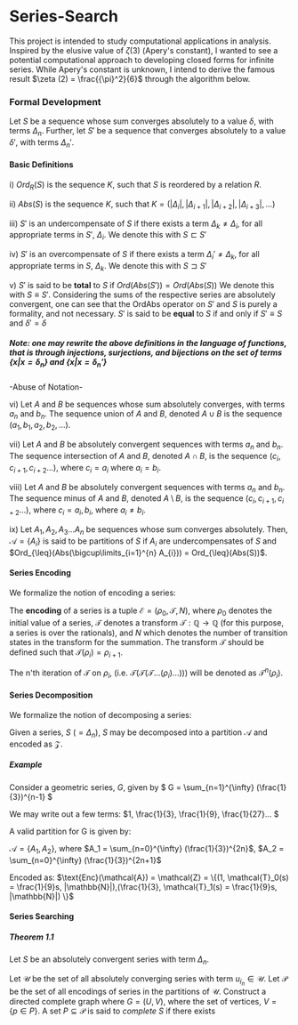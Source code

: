 # Series-Search

This project is intended to study computational applications in analysis. Inspired by the elusive value of $\zeta (3)$ (Apery's constant), I wanted to see a potential computational approach to developing closed forms for infinite series. While Apery's constant is unknown, I intend to derive the famous result $\zeta (2) = \frac{{\pi}^2}{6}$ through the algorithm below. 

### Formal Development

Let $S$ be a sequence whose sum converges absolutely to a value $\delta$, with terms $\Delta_n$. Further, let $S'$ be a sequence that converges absolutely to a value $\delta'$, with terms $\Delta_n'$. 

#### Basic Definitions

i) $Ord_R(S)$ is the sequence $K$, such that $S$ is reordered by a relation $R$.

ii) $Abs(S)$ is the sequence $K$, such that $K = (|\Delta_i|,|\Delta_{i+1}|,|\Delta_{i+2}|,|\Delta_{i+3}|,... )$

iii) $S'$ is an undercompensate of $S$ if there exists a term $\Delta_k \neq \Delta_i$, for all appropriate terms in $S'$, $\Delta_i$. We denote this with $S \sqsubset S'$

iv) $S'$ is an overcompensate of $S$ if there exists a term $\Delta_i' \neq \Delta_k$, for all appropriate terms in $S$, $\Delta_k$. We denote this with $S \sqsupset S'$


v) $S'$ is said to be **total** to $S$ if $Ord(Abs(S')) = Ord(Abs(S))$ We denote this with $S \equiv S'$. Considering the sums of the respective series are absolutely convergent, one can see that the OrdAbs operator on $S'$ and $S$ is purely a formality, and not necessary. $S'$ is said to be **equal** to $S$ if and only if $S' \equiv S$ and $\delta' = \delta$

##### Note:  one may rewrite the above definitions in the language of functions, that is through injections, surjections, and bijections on the set of terms $\{x | x = \delta_n\}$ and $\{x | x = \delta_n'\}$

-Abuse of Notation-

vi) Let $A$ and $B$ be sequences whose sum absolutely converges, with terms $a_n$ and $b_n$. The sequence union of $A$ and $B$, denoted $A \cup B$ is the sequence $(a_1, b_1, a_2, b_2, ...)$. 

vii) Let $A$ and $B$ be absolutely convergent sequences with terms $a_n$ and $b_n$.  The sequence intersection of $A$ and $B$, denoted $A \cap B$, is the sequence $(c_i, c_{i+1}, c_{i+2}...)$, where $c_i = a_i$ where $a_i = b_i$.

viii) Let $A$ and $B$ be absolutely convergent sequences with terms $a_n$ and $b_n$.  The sequence minus of $A$ and $B$, denoted $A \setminus B$, is the sequence $(c_i, c_{i+1}, c_{i+2}...)$, where $c_i = a_i, b_i,$ where $a_i \neq b_i$.

ix) Let $A_1, A_2, A_3... A_n$ be sequences whose sum converges absolutely. Then, $\mathcal{A} = \{A_i\}$ is said to be partitions of $S$ if $A_i$ are undercompensates of $S$ and $Ord_{\leq}(Abs(\bigcup\limits_{i=1}^{n} A_{i})) = Ord_{\leq}(Abs(S))$.

#### Series Encoding

We formalize the notion of encoding a series:

The **encoding** of a series is a tuple $\mathcal{E} = (\rho_{0}, \mathcal{T}, N)$, where $\rho_{0}$ denotes the initial value of a series, $\mathcal{T}$ denotes a transform $\mathcal{T}: \mathbb{Q} \rightarrow \mathbb{Q}$ (for this purpose, a series is over the rationals), and $N$ which denotes the number of transition states in the transform for the summation. The transform $\mathcal{T}$ should be defined such that $\mathcal{T}(\rho_{i}) = \rho_{i+1}$.

The n'th iteration of $\mathcal{T}$ on $\rho_{i}$, (i.e. $\mathcal{T}(\mathcal{T}(\mathcal{T}...(\rho_{i})...))$) will be denoted as $\mathcal{T}^n(\rho_{i})$.

#### Series Decomposition

We formalize the notion of decomposing a series:

Given a series, $S$ $(=\Delta_n)$, $S$ may be decomposed into a partition $\mathcal{A}$ and encoded as $\mathcal{Z}$.

##### Example 

Consider a geometric series, $G$, given by $ G = \sum_{n=1}^{\infty} (\frac{1}{3})^{n-1} $

We may write out a few terms: $1, \frac{1}{3}, \frac{1}{9}, \frac{1}{27}... $

A valid partition for G is given by:

$\mathcal{A} = \{A_1, A_2\}$, where $A_1 = \sum_{n=0}^{\infty} (\frac{1}{3})^{2n}$, $A_2 = \sum_{n=0}^{\infty} (\frac{1}{3})^{2n+1}$ 

Encoded as: $\text{Enc}(\mathcal{A}) = \mathcal{Z} = \{(1, \mathcal{T}_0(s) = \frac{1}{9}s, |\mathbb{N}|),(\frac{1}{3}, \mathcal{T}_1(s) = \frac{1}{9}s, |\mathbb{N}|) \}$

#### Series Searching

##### Theorem 1.1
Let $S$ be an absolutely convergent series with term $\Delta_n$.

Let $\mathcal{U}$ be the set of all absolutely converging series with term $u_{i_n} \in \mathcal{U}$. Let $\mathcal{P}$ be the set of all encodings of series in the partitions of $\mathcal{U}$. Construct a directed complete graph where $G = (U, V)$, where the set of vertices, $V = \{p \in P\}$. A set $P \subseteq \mathcal{P}$ is said to $complete$ $S$ if there exists 